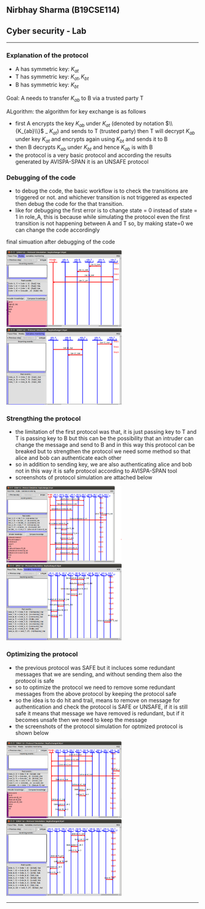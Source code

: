 ## Nirbhay Sharma (B19CSE114)
## Cyber security - Lab 

---


### **Explanation of the protocol**

- A has symmetric key: $K_{at}$
- T has symmetric key: $K_{at}, K_{bt}$
- B has symmetric key: $K_{bt}$

Goal: A needs to transfer $K_{ab}$ to B via a trusted party T

ALgorithm: the algorithm for key exchange is as follows
- first A encrypts the key $K_{ab}$ under $K_{at}$ (denoted by notation $\\{K_{ab}\\}$ _ $K_{at}$) and sends to T (trusted party) then T will decrypt $K_{ab}$ under key $K_{at}$ and encrypts again using $K_{bt}$ and sends it to B
- then B decrypts $K_{ab}$ under $K_{bt}$ and hence $K_{ab}$ is with B 
- the protocol is a very basic protocol and according the results generated by AVISPA-SPAN it is an UNSAFE protocol

### **Debugging of the code**

- to debug the code, the basic workflow is to check the transitions are triggered or not. and whichever transition is not triggered as expected then debug the code for the that transition.
- like for debugging the first error is to change state = 0 instead of state = 1 in role_A, this is because while simulating the protocol even the first transition is not happening between A and T so, by making state=0 we can change the code accordingly

final simuation after debugging of the code

<span> <img src="1_intruder.PNG" alt='intruder' width=302 height=200/> $\hspace{1cm}$ <img src="1_protocol.PNG" alt='protocol' width=302 height=200/> </span>

### **Strengthing the protocol**

- the limitation of the first protocol was that, it is just passing key to T and T is passing key to B but this can be the possibility that an intruder can change the message and send to B and in this way this protocol can be breaked but to strengthen the protocol we need some method so that alice and bob can authenticate each other 
- so in addition to sending key, we are also authenticating alice and bob not in this way it is safe protocol according to AVISPA-SPAN tool 
- screenshots of protocol simulation are attached below

<span> <img src="5_intruder.PNG" alt='intruder' width=302 height=200/> $\hspace{1cm}$ <img src="5_protocol.PNG" alt='protocol' width=302 height=200/> </span>

### **Optimizing the protocol**

- the previous protocol was SAFE but it incluces some redundant messages that we are sending, and without sending them also the protocol is safe
- so to optimize the protocol we need to remove some redundant messages from the above protocol by keeping the protocol safe
- so the idea is to do hit and trail, means to remove on message for authentication and check the protocol is SAFE or UNSAFE, if it is still safe it means that message we have removed is redundant, but if it becomes unsafe then we need to keep the message
- the screenshots of the protocol simulation for optmized protocol is shown below

<span> <img src="6_intruder.PNG" alt='intruder' width=302 height=200/> $\hspace{1cm}$ <img src="6_protocol.PNG" alt='protocol' width=302 height=200/> </span>



---

<style> 

table, th, td {
  border: 0.1px solid black;
  border-collapse: collapse;
}

</style>

<script type="text/javascript" src="http://cdn.mathjax.org/mathjax/latest/MathJax.js?config=TeX-AMS-MML_HTMLorMML"></script>
<script type="text/x-mathjax-config">
    MathJax.Hub.Config({ tex2jax: {inlineMath: [['$', '$']]}, messageStyle: "none" });
</script>

